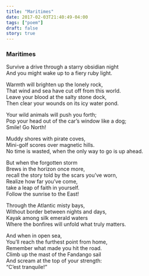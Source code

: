 ```yaml
---
title: "Maritimes"
date: 2017-02-03T21:40:49-04:00
tags: ["poem"]
draft: false
story: true
---
```


### Maritimes

Survive a drive through a starry obsidian night  
And you might wake up to a fiery ruby light.  

Warmth will brighten up the lonely rock,  
That wind and sea have cut off from this world.  
Leave your blood at the salty stone dock,  
Then clear your wounds on its icy water pond.  

Your wild animals will push you forth;  
Pop your head out of the car’s window like a dog;  
Smile! Go North!  

Muddy shores with pirate coves,  
Mini-golf scores over magnetic hills.  
No time is wasted, when the only way to go is up ahead.  

But when the forgotten storm  
Brews in the horizon once more,  
recall the story told by the scars you’ve worn,  
Realize how far you’ve come,  
take a leap of faith in yourself.  
Follow the sunrise to the East!  

Through the Atlantic misty bays,  
Without border between nights and days,  
Kayak among silk emerald waters  
Where the bonfires will unfold what truly matters.  

And when in open sea,  
You’ll reach the furthest point from home,  
Remember what made you hit the road.  
Climb up the mast of the Fandango sail  
And scream at the top of your strength:  
“C’est tranquile!”  
